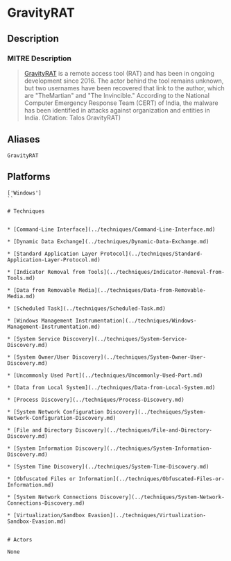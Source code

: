 
# GravityRAT

## Description

### MITRE Description

> [GravityRAT](https://attack.mitre.org/software/S0237) is a remote access tool (RAT) and has been in ongoing development since 2016. The actor behind the tool remains unknown, but two usernames have been recovered that link to the author, which are "TheMartian" and "The Invincible." According to the National Computer Emergency Response Team (CERT) of India, the malware has been identified in attacks against organization and entities in India. (Citation: Talos GravityRAT)

## Aliases

```
GravityRAT
```

## Platforms

```
['Windows']
``

# Techniques


* [Command-Line Interface](../techniques/Command-Line-Interface.md)

* [Dynamic Data Exchange](../techniques/Dynamic-Data-Exchange.md)
    
* [Standard Application Layer Protocol](../techniques/Standard-Application-Layer-Protocol.md)
    
* [Indicator Removal from Tools](../techniques/Indicator-Removal-from-Tools.md)
    
* [Data from Removable Media](../techniques/Data-from-Removable-Media.md)
    
* [Scheduled Task](../techniques/Scheduled-Task.md)
    
* [Windows Management Instrumentation](../techniques/Windows-Management-Instrumentation.md)
    
* [System Service Discovery](../techniques/System-Service-Discovery.md)
    
* [System Owner/User Discovery](../techniques/System-Owner-User-Discovery.md)
    
* [Uncommonly Used Port](../techniques/Uncommonly-Used-Port.md)
    
* [Data from Local System](../techniques/Data-from-Local-System.md)
    
* [Process Discovery](../techniques/Process-Discovery.md)
    
* [System Network Configuration Discovery](../techniques/System-Network-Configuration-Discovery.md)
    
* [File and Directory Discovery](../techniques/File-and-Directory-Discovery.md)
    
* [System Information Discovery](../techniques/System-Information-Discovery.md)
    
* [System Time Discovery](../techniques/System-Time-Discovery.md)
    
* [Obfuscated Files or Information](../techniques/Obfuscated-Files-or-Information.md)
    
* [System Network Connections Discovery](../techniques/System-Network-Connections-Discovery.md)
    
* [Virtualization/Sandbox Evasion](../techniques/Virtualization-Sandbox-Evasion.md)
    

# Actors

None
